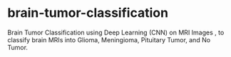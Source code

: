 # brain-tumor-classification
Brain Tumor Classification using Deep Learning (CNN) on MRI Images , to classify brain MRIs into Glioma, Meningioma, Pituitary Tumor, and No Tumor.
